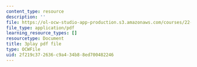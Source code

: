 ```yaml
---
content_type: resource
description: ''
file: https://ol-ocw-studio-app-production.s3.amazonaws.com/courses/22-01-introduction-to-nuclear-engineering-and-ionizing-radiation-fall-2016/2f219c372636c9a434b88ed700482246_kZAFntUFx8I.pdf
file_type: application/pdf
learning_resource_types: []
resourcetype: Document
title: 3play pdf file
type: OCWFile
uid: 2f219c37-2636-c9a4-34b8-8ed700482246
---
```

